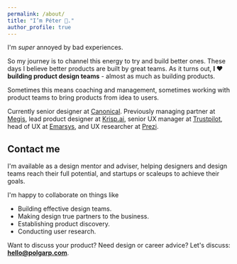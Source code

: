 ```yaml
---
permalink: /about/
title: "I’m Péter 👋."
author_profile: true
---
```


I'm *super* annoyed by bad experiences. 

So my journey is to channel this energy to try and build better ones. These days I believe better products are built by great teams. As it turns out, **I ❤️ building product design teams** - almost as much as building products.

Sometimes this means coaching and management, sometimes working with product teams to bring products from idea to users.

Currently senior designer at [Canonical](https://canonical.com/). Previously managing partner at [Megis](https://megis.studio/), lead product designer at [Krisp.ai](https://krisp.ai), senior UX manager at [Trustpilot](https://www.trustpilot.com/), head of UX at [Emarsys](https://emarsys.com/), and UX researcher at [Prezi](https://prezi.com/).

## Contact me

I'm available as a design mentor and adviser, helping designers and design teams reach their full potential, and startups or scaleups to achieve their goals.

I'm happy to collaborate on things like
- Building effective design teams.
- Making design true partners to the business.
- Establishing product discovery.
- Conducting user research.

Want to discuss your product? Need design or career advice? Let's discuss: **hello@polgarp.com**.
